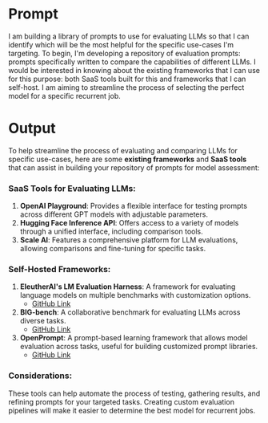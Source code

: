 # Prompt

I am building a library of prompts to use for evaluating LLMs so that I can identify which will be the most helpful for the specific use-cases I'm targeting. To begin, I'm developing a repository of evaluation prompts: prompts specifically written to compare the capabilities of different LLMs. I would be interested in knowing about the existing frameworks that I can use for this purpose: both SaaS tools built for this and frameworks that I can self-host. I am aiming to streamline the process of selecting the perfect model for a specific recurrent job.

# Output

To help streamline the process of evaluating and comparing LLMs for specific use-cases, here are some **existing frameworks** and **SaaS tools** that can assist in building your repository of prompts for model assessment:

### SaaS Tools for Evaluating LLMs:

1. **OpenAI Playground**: Provides a flexible interface for testing prompts across different GPT models with adjustable parameters.
2. **Hugging Face Inference API**: Offers access to a variety of models through a unified interface, including comparison tools.
3. **Scale AI**: Features a comprehensive platform for LLM evaluations, allowing comparisons and fine-tuning for specific tasks.

### Self-Hosted Frameworks:

1. **EleutherAI's LM Evaluation Harness**: A framework for evaluating language models on multiple benchmarks with customization options.
   - [GitHub Link](https://github.com/EleutherAI/lm-evaluation-harness)
2. **BIG-bench**: A collaborative benchmark for evaluating LLMs across diverse tasks.
   - [GitHub Link](https://github.com/google/BIG-bench)
3. **OpenPrompt**: A prompt-based learning framework that allows model evaluation across tasks, useful for building customized prompt libraries.
   - [GitHub Link](https://github.com/thunlp/OpenPrompt)

### Considerations:

These tools can help automate the process of testing, gathering results, and refining prompts for your targeted tasks. Creating custom evaluation pipelines will make it easier to determine the best model for recurrent jobs.
